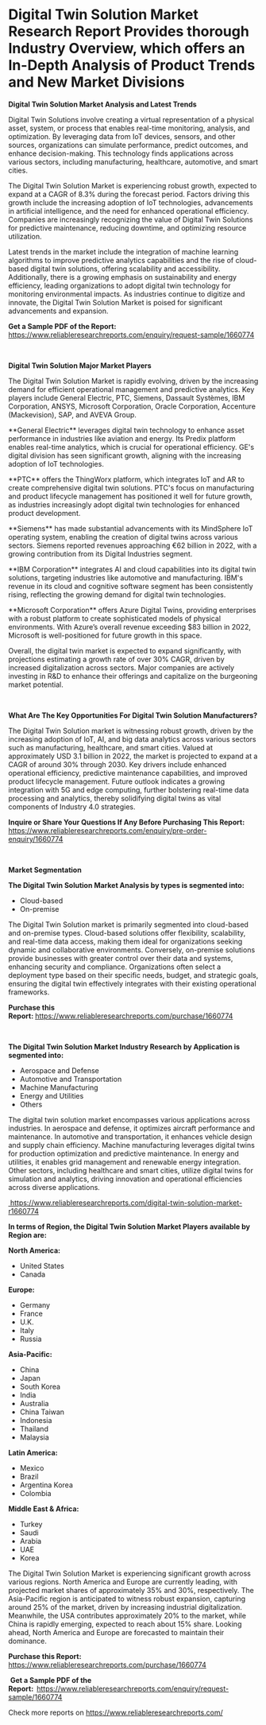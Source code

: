 <p><h1>Digital Twin Solution Market Research Report Provides thorough Industry Overview, which offers an In-Depth Analysis of Product Trends and New Market Divisions</h1></p><p><strong>Digital Twin Solution Market Analysis and Latest Trends</strong></p>
<p><p>Digital Twin Solutions involve creating a virtual representation of a physical asset, system, or process that enables real-time monitoring, analysis, and optimization. By leveraging data from IoT devices, sensors, and other sources, organizations can simulate performance, predict outcomes, and enhance decision-making. This technology finds applications across various sectors, including manufacturing, healthcare, automotive, and smart cities.</p><p>The Digital Twin Solution Market is experiencing robust growth, expected to expand at a CAGR of 8.3% during the forecast period. Factors driving this growth include the increasing adoption of IoT technologies, advancements in artificial intelligence, and the need for enhanced operational efficiency. Companies are increasingly recognizing the value of Digital Twin Solutions for predictive maintenance, reducing downtime, and optimizing resource utilization.</p><p>Latest trends in the market include the integration of machine learning algorithms to improve predictive analytics capabilities and the rise of cloud-based digital twin solutions, offering scalability and accessibility. Additionally, there is a growing emphasis on sustainability and energy efficiency, leading organizations to adopt digital twin technology for monitoring environmental impacts. As industries continue to digitize and innovate, the Digital Twin Solution Market is poised for significant advancements and expansion.</p></p>
<p><strong>Get a Sample PDF of the Report:&nbsp;</strong> <a href="https://www.reliableresearchreports.com/enquiry/request-sample/1660774?utm_campaign=3364&utm_medium=2&utm_source=Github&utm_content=ia&utm_term=10032025&utm_id=digital-twin-solution">https://www.reliableresearchreports.com/enquiry/request-sample/1660774</a></p>
<p>&nbsp;</p>
<p><strong>Digital Twin Solution Major Market Players</strong></p>
<p><p>The Digital Twin Solution Market is rapidly evolving, driven by the increasing demand for efficient operational management and predictive analytics. Key players include General Electric, PTC, Siemens, Dassault Systèmes, IBM Corporation, ANSYS, Microsoft Corporation, Oracle Corporation, Accenture (Mackevision), SAP, and AVEVA Group.</p><p>**General Electric** leverages digital twin technology to enhance asset performance in industries like aviation and energy. Its Predix platform enables real-time analytics, which is crucial for operational efficiency. GE's digital division has seen significant growth, aligning with the increasing adoption of IoT technologies.</p><p>**PTC** offers the ThingWorx platform, which integrates IoT and AR to create comprehensive digital twin solutions. PTC's focus on manufacturing and product lifecycle management has positioned it well for future growth, as industries increasingly adopt digital twin technologies for enhanced product development.</p><p>**Siemens** has made substantial advancements with its MindSphere IoT operating system, enabling the creation of digital twins across various sectors. Siemens reported revenues approaching €62 billion in 2022, with a growing contribution from its Digital Industries segment.</p><p>**IBM Corporation** integrates AI and cloud capabilities into its digital twin solutions, targeting industries like automotive and manufacturing. IBM's revenue in its cloud and cognitive software segment has been consistently rising, reflecting the growing demand for digital twin technologies.</p><p>**Microsoft Corporation** offers Azure Digital Twins, providing enterprises with a robust platform to create sophisticated models of physical environments. With Azure’s overall revenue exceeding $83 billion in 2022, Microsoft is well-positioned for future growth in this space.</p><p>Overall, the digital twin market is expected to expand significantly, with projections estimating a growth rate of over 30% CAGR, driven by increased digitalization across sectors. Major companies are actively investing in R&D to enhance their offerings and capitalize on the burgeoning market potential.</p></p>
<p>&nbsp;</p>
<p><strong>What Are The Key Opportunities For Digital Twin Solution Manufacturers?</strong></p>
<p><p>The Digital Twin Solution market is witnessing robust growth, driven by the increasing adoption of IoT, AI, and big data analytics across various sectors such as manufacturing, healthcare, and smart cities. Valued at approximately USD 3.1 billion in 2022, the market is projected to expand at a CAGR of around 30% through 2030. Key drivers include enhanced operational efficiency, predictive maintenance capabilities, and improved product lifecycle management. Future outlook indicates a growing integration with 5G and edge computing, further bolstering real-time data processing and analytics, thereby solidifying digital twins as vital components of Industry 4.0 strategies.</p></p>
<p><strong>Inquire or Share Your Questions If Any Before Purchasing This Report:</strong> <a href="https://www.reliableresearchreports.com/enquiry/pre-order-enquiry/1660774?utm_campaign=3364&utm_medium=2&utm_source=Github&utm_content=ia&utm_term=10032025&utm_id=digital-twin-solution">https://www.reliableresearchreports.com/enquiry/pre-order-enquiry/1660774</a></p>
<p>&nbsp;</p>
<p><strong>Market Segmentation</strong></p>
<p><strong>The Digital Twin Solution Market Analysis by types is segmented into:</strong></p>
<p><ul><li>Cloud-based</li><li>On-premise</li></ul></p>
<p><p>The Digital Twin Solution market is primarily segmented into cloud-based and on-premise types. Cloud-based solutions offer flexibility, scalability, and real-time data access, making them ideal for organizations seeking dynamic and collaborative environments. Conversely, on-premise solutions provide businesses with greater control over their data and systems, enhancing security and compliance. Organizations often select a deployment type based on their specific needs, budget, and strategic goals, ensuring the digital twin effectively integrates with their existing operational frameworks.</p></p>
<p><strong>Purchase this Report:&nbsp;</strong><a href="https://www.reliableresearchreports.com/purchase/1660774?utm_campaign=3364&utm_medium=2&utm_source=Github&utm_content=ia&utm_term=10032025&utm_id=digital-twin-solution">https://www.reliableresearchreports.com/purchase/1660774</a></p>
<p>&nbsp;</p>
<p><strong>The Digital Twin Solution Market Industry Research by Application is segmented into:</strong></p>
<p><ul><li>Aerospace and Defense</li><li>Automotive and Transportation</li><li>Machine Manufacturing</li><li>Energy and Utilities</li><li>Others</li></ul></p>
<p><p>The digital twin solution market encompasses various applications across industries. In aerospace and defense, it optimizes aircraft performance and maintenance. In automotive and transportation, it enhances vehicle design and supply chain efficiency. Machine manufacturing leverages digital twins for production optimization and predictive maintenance. In energy and utilities, it enables grid management and renewable energy integration. Other sectors, including healthcare and smart cities, utilize digital twins for simulation and analytics, driving innovation and operational efficiencies across diverse applications.</p></p>
<p><a href="https://www.reliableresearchreports.com/digital-twin-solution-market-r1660774?utm_campaign=3364&utm_medium=2&utm_source=Github&utm_content=ia&utm_term=10032025&utm_id=digital-twin-solution">&nbsp;https://www.reliableresearchreports.com/digital-twin-solution-market-r1660774</a></p>
<p><strong>In terms of Region, the Digital Twin Solution Market Players available by Region are:</strong></p>
<p>
    <p> <strong> North America: </strong>
        <ul>
            <li>United States</li>
            <li>Canada</li>
        </ul>
        </p> 
    <p> <strong> Europe: </strong>
        <ul>
            <li>Germany</li>
            <li>France</li>
            <li>U.K.</li>
            <li>Italy</li>
            <li>Russia</li>
        </ul>
        </p> 
    <p> <strong> Asia-Pacific: </strong>
        <ul>
            <li>China</li>
            <li>Japan</li>
            <li>South Korea</li>
            <li>India</li>
            <li>Australia</li>
            <li>China Taiwan</li>
            <li>Indonesia</li>
            <li>Thailand</li>
            <li>Malaysia</li>
        </ul>
        </p> 
    <p> <strong> Latin America: </strong>
        <ul>
            <li>Mexico</li>
            <li>Brazil</li>
            <li>Argentina Korea</li>
            <li>Colombia</li>
        </ul>
        </p> 
    <p> <strong> Middle East & Africa: </strong>
        <ul>
            <li>Turkey</li>
            <li>Saudi</li>
            <li>Arabia</li>
            <li>UAE</li>
            <li>Korea</li>
        </ul>
    </p>
    </p>
<p><p>The Digital Twin Solution Market is experiencing significant growth across various regions. North America and Europe are currently leading, with projected market shares of approximately 35% and 30%, respectively. The Asia-Pacific region is anticipated to witness robust expansion, capturing around 25% of the market, driven by increasing industrial digitalization. Meanwhile, the USA contributes approximately 20% to the market, while China is rapidly emerging, expected to reach about 15% share. Looking ahead, North America and Europe are forecasted to maintain their dominance.</p></p>
<p><strong>Purchase this Report: </strong><a href="https://www.reliableresearchreports.com/purchase/1660774?utm_campaign=3364&utm_medium=2&utm_source=Github&utm_content=ia&utm_term=10032025&utm_id=digital-twin-solution">https://www.reliableresearchreports.com/purchase/1660774</a></p>
<p>&nbsp;<strong>Get a Sample PDF of the Report:&nbsp;&nbsp;</strong><a href="https://www.reliableresearchreports.com/enquiry/request-sample/1660774?utm_campaign=3364&utm_medium=2&utm_source=Github&utm_content=ia&utm_term=10032025&utm_id=digital-twin-solution">https://www.reliableresearchreports.com/enquiry/request-sample/1660774</a></p>
<p><strong></strong></p>
<p>Check more reports on <a href="https://www.reliableresearchreports.com/?utm_campaign=3364&utm_medium=2&utm_source=Github&utm_content=ia&utm_term=10032025&utm_id=digital-twin-solution">https://www.reliableresearchreports.com/</a></p>